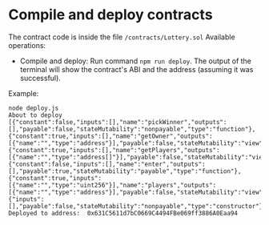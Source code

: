 # Compile and deploy contracts
The contract code is inside the file `/contracts/Lottery.sol`
Available operations: 
- Compile and deploy: Run command `npm run deploy`. The output of the terminal will show the contract's ABI and the address (assuming it was successful). 

Example:

```
node deploy.js
About to deploy
[{"constant":false,"inputs":[],"name":"pickWinner","outputs":[],"payable":false,"stateMutability":"nonpayable","type":"function"},{"constant":true,"inputs":[],"name":"getOwner","outputs":[{"name":"","type":"address"}],"payable":false,"stateMutability":"view","type":"function"},{"constant":true,"inputs":[],"name":"getPlayers","outputs":[{"name":"","type":"address[]"}],"payable":false,"stateMutability":"view","type":"function"},{"constant":false,"inputs":[],"name":"enter","outputs":[],"payable":true,"stateMutability":"payable","type":"function"},{"constant":true,"inputs":[{"name":"","type":"uint256"}],"name":"players","outputs":[{"name":"","type":"address"}],"payable":false,"stateMutability":"view","type":"function"},{"inputs":[],"payable":false,"stateMutability":"nonpayable","type":"constructor"}]
Deployed to address:  0x631C5611d7bC0669C4494FBe069ff3886A0Eaa94
```
